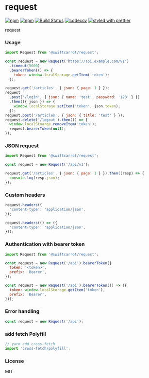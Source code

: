 # request

[![npm](https://img.shields.io/npm/v/@swiftcarrot/request.svg)](https://www.npmjs.com/package/@swiftcarrot/request)
[![npm](https://img.shields.io/npm/dm/@swiftcarrot/request.svg)](https://www.npmjs.com/package/@swiftcarrot/request)
[![Build Status](https://travis-ci.org/swiftcarrot/request.svg?branch=master)](https://travis-ci.org/swiftcarrot/request)
[![codecov](https://codecov.io/gh/swiftcarrot/request/branch/master/graph/badge.svg)](https://codecov.io/gh/swiftcarrot/request)
[![styled with prettier](https://img.shields.io/badge/styled_with-prettier-ff69b4.svg)](https://github.com/prettier/prettier)

request

### Usage

```javascript
import Request from '@swiftcarrot/request';

const request = new Request('https://api.example.com/v1')
  .timeout(5000)
  .bearerToken(() => {
    token: window.localStorage.getItem('token');
  });

request.get('/articles', { json: { page: 1 } });
request
  .post('/login', { json: { name: 'test', password: '123' } })
  .then(({ json }) => {
    window.localStorage.setItem('token', json.token);
  });
request.post('/articles', { json: { title: 'test' } });
request.delete('/logout').then(() => {
  window.localStoarge.removeItem('token');
  request.bearerToken(null);
});
```

### JSON request

```javascript
import Request from '@swiftcarrot/request';

const request = new Request('/api/v1');

request.get('/articles', { json: { page: 1 } }).then((resp) => {
  console.log(resp.json);
});
```

### Custom headers

```javascript
request.headers({
  'content-type': 'application/json',
});

request.headers(() => ({
  'content-type': 'application/json',
}));
```

### Authentication with bearer token

```javascript
import Request from '@swiftcarrot/request';

const request = new Request('/api').bearerToken({
  token: '<token>',
  prefix: 'Bearer',
});

const request = new Request('/api').bearerToken(() => ({
  token: window.localStorage.getItem('token'),
  prefix: 'Bearer',
}));
```

### Error handling

```javascript
const request = new Request('/api');
```

### add fetch Polyfill

```javascript
// yarn add cross-fetch
import 'cross-fetch/polyfill';
```

### License

MIT
